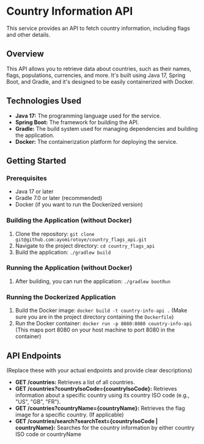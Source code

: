 # Country Information API

This service provides an API to fetch country information, including flags and other details.

## Overview

This API allows you to retrieve data about countries, such as their names, flags, populations, currencies, and more. It's built using Java 17, Spring Boot, and Gradle, and it's designed to be easily containerized with Docker.

## Technologies Used

* **Java 17:** The programming language used for the service.
* **Spring Boot:** The framework for building the API.
* **Gradle:** The build system used for managing dependencies and building the application.
* **Docker:** The containerization platform for deploying the service.

## Getting Started

### Prerequisites

* Java 17 or later
* Gradle 7.0 or later (recommended)
* Docker (if you want to run the Dockerized version)

### Building the Application (without Docker)

1. Clone the repository: `git clone git@github.com:ayomirotoye/country_flags_api.git`
2. Navigate to the project directory: `cd country_flags_api`
3. Build the application: `./gradlew build`

### Running the Application (without Docker)

1. After building, you can run the application: `./gradlew bootRun`

### Running the Dockerized Application

1. Build the Docker image: `docker build -t country-info-api .` (Make sure you are in the project directory containing the `Dockerfile`)
2. Run the Docker container: `docker run -p 8080:8080 country-info-api` (This maps port 8080 on your host machine to port 8080 in the container)

## API Endpoints

(Replace these with your actual endpoints and provide clear descriptions)

* **GET /countries:** Retrieves a list of all countries.
* **GET /countries?countryIsoCode={countryIsoCode}:** Retrieves information about a specific country using its country ISO code (e.g., "US", "GB", "FR").
* **GET /countries?countryName={countryName}:** Retrieves the flag image for a specific country.  (If applicable)
* **GET /countries/search?searchText={countryIsoCode | countryName}:** Searches for the country information by either country ISO code or countryName
